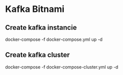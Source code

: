 # Kafka Bitnami

## Create kafka instancie
docker-compose -f docker-compose.yml up -d 

## Create kafka cluster
docker-compose -f docker-compose-cluster.yml up -d
